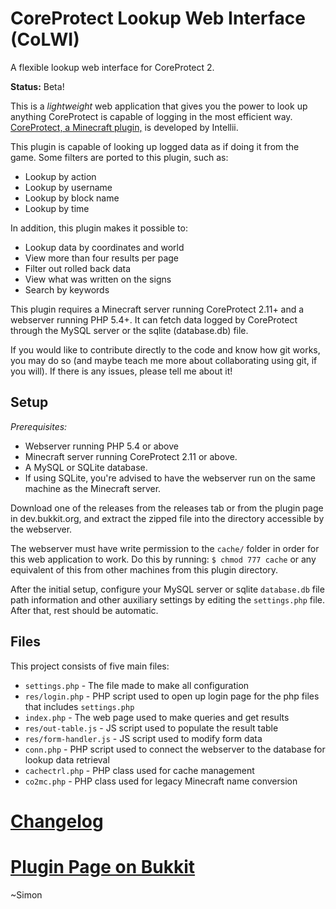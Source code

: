 CoreProtect Lookup Web Interface (CoLWI)
========================================
A flexible lookup web interface for CoreProtect 2.

**Status:** Beta!

This is a _lightweight_ web application that gives you the power to look up anything CoreProtect is capable of logging in the most efficient way.  [CoreProtect, a Minecraft plugin,](http://dev.bukkit.org/bukkit-plugins/coreprotect/) is developed by Intellii.

This plugin is capable of looking up logged data as if doing it from the game. Some filters are ported to this plugin, such as:

* Lookup by action
* Lookup by username
* Lookup by block name
* Lookup by time

In addition, this plugin makes it possible to:

* Lookup data by coordinates and world
* View more than four results per page
* Filter out rolled back data
* View what was written on the signs
* Search by keywords

This plugin requires a Minecraft server running CoreProtect 2.11+ and a webserver running PHP 5.4+.  It can fetch data logged by CoreProtect through the MySQL server or the sqlite (database.db) file.

If you would like to contribute directly to the code and know how git works, you may do so (and maybe teach me more about collaborating using git, if you will).  If there is any issues, please tell me about it!

## Setup
*Prerequisites:*

- Webserver running PHP 5.4 or above
- Minecraft server running CoreProtect 2.11 or above.
- A MySQL or SQLite database.
 - If using SQLite, you're advised to have the webserver run on the same machine as the Minecraft server.

Download one of the releases from the releases tab or from the plugin page in dev.bukkit.org, and extract the zipped file into the directory accessible by the webserver.

The webserver must have write permission to the `cache/` folder in order for this web application to work.  Do this by running:
`$ chmod 777 cache`
or any equivalent of this from other machines from this plugin directory.

After the initial setup, configure your MySQL server or sqlite `database.db` file path information and other auxiliary settings by editing the `settings.php` file.  After that, rest should be automatic.


## Files
This project consists of five main files:

- `settings.php` - The file made to make all configuration
 - `res/login.php` - PHP script used to open up login page for the php files that includes `settings.php`
- `index.php` - The web page used to make queries and get results
 - `res/out-table.js` - JS script used to populate the result table
 - `res/form-handler.js` - JS script used to modify form data
- `conn.php` - PHP script used to connect the webserver to the database for lookup data retrieval
 - `cachectrl.php` - PHP class used for cache management
 - `co2mc.php` - PHP class used for legacy Minecraft name conversion

# [Changelog](changelog.md)

# [Plugin Page on Bukkit](http://dev.bukkit.org/bukkit-plugins/coreprotect-lwi/)

~Simon
